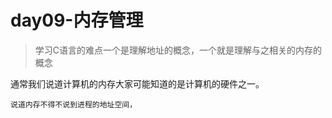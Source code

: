 # day09-内存管理

> 学习C语言的难点一个是理解地址的概念，一个就是理解与之相关的内存的概念

通常我们说道计算机的内存大家可能知道的是计算机的硬件之一。









    说道内存不得不说到进程的地址空间，

